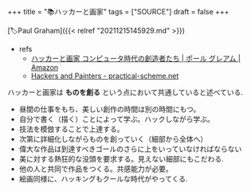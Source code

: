 +++
title = "📚ハッカーと画家"
tags = ["SOURCE"]
draft = false
+++

[🏷Paul Graham]({{< relref "20211215145929.md" >}})

-   refs
    -   [ハッカーと画家 コンピュータ時代の創造者たち | ポール グレアム | Amazon](https://www.amazon.co.jp/dp/4274065979)
    -   [Hackers and Painters - practical-scheme.net](https://practical-scheme.net/trans/hp-j.html)

ハッカーと画家は **ものを創る** という点において共通していると述べている.

-   昼間の仕事をもち、美しい創作の時間は別の時間にもつ。
-   自分で書く（描く）ことによって学ぶ。ハックしながら学ぶ。
-   技法を模倣することで上達する。
-   次第に詳細化しながらものを創っていく（細部から全体へ）
-   偉大な作品は到達すべきゴールのさらに上をいっていなければならない
-   美に対する熱狂的な没頭を要求する。見えない細部にもこだわる.
-   他の人と共同で作品をつくる。共感能力が必要。
-   絵画同様に、ハッキングもクールな時代がやってくる.
